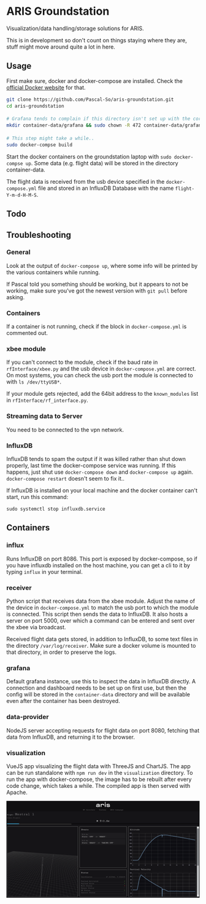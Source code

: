 # ARIS Groundstation

Visualization/data handling/storage solutions for ARIS.

This is in development so don't count on things staying where they are, stuff might move around quite a lot in here.

## Usage
First make sure, docker and docker-compose are installed. Check the [official Docker website](https://docs.docker.com/install/) for that.

```bash
git clone https://github.com/Pascal-So/aris-groundstation.git
cd aris-groundstation

# Grafana tends to complain if this directory isn't set up with the correct permissions.
mkdir container-data/grafana && sudo chown -R 472 container-data/grafana

# This step might take a while..
sudo docker-compse build
```

Start the docker containers on the groundstation laptop with `sudo docker-compse up`. Some data (e.g. flight data) will be stored in the directory container-data.

The flight data is received from the usb device specified in the `docker-compose.yml` file and stored in an InfluxDB Database with the name `flight-Y-m-d-H-M-S`.

## Todo

## Troubleshooting

### General
Look at the output of `docker-compose up`, where some info will be printed by the various containers while running.

If Pascal told you something should be working, but it appears to not be working, make sure you've got the newest version with `git pull` before asking.

### Containers
If a container is not running, check if the block in `docker-compose.yml` is commented out.

### xbee module
If you can't connect to the module, check if the baud rate in `rfInterface/xbee.py` and the usb device in `docker-compose.yml` are correct. On most systems, you can check the usb port the module is connected to with `ls /dev/ttyUSB*`.

If your module gets rejected, add the 64bit address to the `known_modules` list in `rfInterface/rf_interface.py`.

### Streaming data to Server
You need to be connected to the vpn network.

### InfluxDB
InfluxDB tends to spam the output if it was killed rather than shut down properly, last time the docker-compose service was running. If this happens, just shut use `docker-compose down` and `docker-compose up` again. `docker-compose restart` doesn't seem to fix it..

If InfluxDB is installed on your local machine and the docker container can't start, run this command:
```
sudo systemctl stop influxdb.service
```


## Containers

### influx
Runs InfluxDB on port 8086. This port is exposed by docker-compose, so if you have influxdb installed on the host machine, you can get a cli to it by typing `influx` in your terminal.

### receiver
Python script that receives data from the xbee module. Adjust the name of the device in `docker-compose.yml` to match the usb port to which the module is connected. This script then sends the data to InfluxDB. It also hosts a server on port 5000, over which a command can be entered and sent over the xbee via broadcast.

Received flight data gets stored, in addition to InfluxDB, to some text files in the directory `/var/log/receiver`. Make sure a docker volume is mounted to that directory, in order to preserve the logs.

### grafana
Default grafana instance, use this to inspect the data in InfluxDB directly. A connection and dashboard needs to be set up on first use, but then the config will be stored in the `container-data` directory and will be available even after the container has been destroyed.

### data-provider
NodeJS server accepting requests for flight data on port 8080, fetching that data from InfluxDB, and returning it to the browser.

### visualization
VueJS app visualizing the flight data with ThreeJS and ChartJS. The app can be run standalone with `npm run dev` in the `visualization` directory. To run the app with docker-compose, the image has to be rebuilt after every code change, which takes a while. The compiled app is then served with Apache.

![user interface](ArisUI.png)
